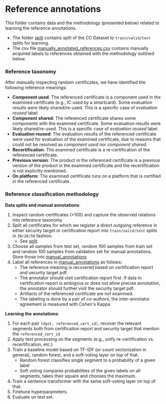 # Reference annotations

This folder contains data and the methodology (presented below) related to learning the reference annotations.

- The folder [split](split) contains split of the CC Dataset to `train/valid/test` splits for learning.
- The csv file [manually_annotated_references.csv](./manually_annotated_references.csv) contains manually acquired labels to references obtained with the methodology outlined below.

### Reference taxonomy

After manually inspecting random certificates, we have identified the following reference meanings:

- **Component used**: The referenced certificate is a component used in the examined certificate (e.g., IC used by a smartcard). Some evaluation results were likely shared/re-used. This is a specific case of *evaluation reused* label
- **Component shared**: The referenced certificate shares some components with the examined certificate. Some evaluation results were likely shared/re-used. This is a specific case of *evaluation reused* label.
- **Evaluation reused**: The evaluation results of the referenced certificate were used for evaluation of the examined certificate, due to reasons that could not be resolved as *component used* nor *component shared*.
- **Recertification**: The examined certificate is a re-certification of the referenced certificate.
- **Previous version**: The product in the referenced certificate is a previous version of the product in the examined certificate and the recertification is not explicitly mentioned.
- **On platform**: The examined certificate runs on a platform that is certified in the referenced certificate.


### Reference classification methodology

**Data splits and manual annotations**:

1. Inspect random certificates (>100) and capture the observed relations into reference taxonomy
2. Split all certificates for which we register a direct outgoing reference in either security target or certification report into `train/valid/test` splits in `30/20/50` fashion.
    - See [split](split/)
3. Choose all samples from test set, random 100 samples from train set and random 100 samples from validation set for manual annotations. Store those into [manual_annotations](manual_annotations/)
4. Label all references in [manual_annotations](manual_annotations/) as follows:
    - The reference meaning is recovered based on certification report and security target pdf.
    - The annotator should visit certification report first. If data in certification report is ambigous or does not allow precise annotation, the annotator should further visit the security target pdf.
    - Artifacts of the referenced certificate are not examined.
    - The labeling is done by a pair of co-authors, the inter-annotator agreement is measured with Cohen's Kappa

**Learning the annotations**:

1. For each pair `(dgst, referenced_cert_id)`, recover the relevant segments both from certification report and security target that mention the `referenced_cert_id`
2. Apply text processing on the segments (e.g., unify re-certification vs. recertification, etc.)
3. Train a baseline model based on TF-IDF (or count vectorization in general), random forest, and a soft-voting layer on top of that.
    - Random forest classifies single segment to a probability of a given label
    - Soft voting compares probabilities of the given labels on all segments, takes their square and chooses the maximum.
4. Train a sentence transformer with the same soft-voting layer on top of that.
5. Finetune hyperparameters.
6. Evaluate on test set.
